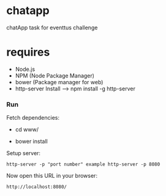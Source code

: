 # chatapp
chatApp task for eventtus challenge

# requires

  - Node.js
  - NPM (Node Package Manager)
  - bower (Package manager for web)
  - http-server Install --> npm install -g http-server

### Run

Fetch dependencies:
    
   - cd www/

   - bower install

Setup server:
  
    http-server -p "port number" example http-server -p 8080
  
Now open this URL in your browser:
    
    http://localhost:8080/
